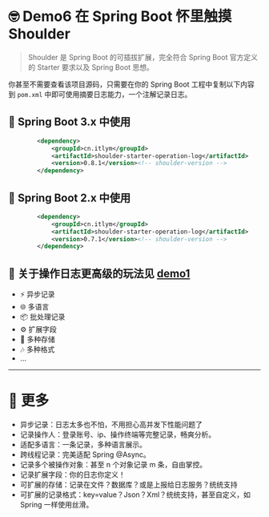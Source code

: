 # 🤓 Demo6 在 Spring Boot 怀里触摸 Shoulder

> Shoulder 是 Spring Boot 的可插拔扩展，完全符合 Spring Boot 官方定义的 Starter 要求以及 Spring Boot 思想。

你甚至不需要查看该项目源码，只需要在你的 Spring Boot 工程中复制以下内容到 `pom.xml` 中即可使用摘要日志能力，一个注解记录日志。

## 🚀 Spring Boot 3.x 中使用
```pom.xml
        <dependency>
            <groupId>cn.itlym</groupId>
            <artifactId>shoulder-starter-operation-log</artifactId>
            <version>0.8.1</version><!-- shoulder-version -->
        </dependency>
```

## 🚀 Spring Boot 2.x 中使用
```pom.xml
        <dependency>
            <groupId>cn.itlym</groupId>
            <artifactId>shoulder-starter-operation-log</artifactId>
            <version>0.7.1</version><!-- shoulder-version -->
        </dependency>
```

## 🌟 关于操作日志更高级的玩法见 [demo1](../demo1/src/main/java/com/example/demo1)

- ⚡ 异步记录
- 🌐 多语言
- 📦️ 批处理记录
- ⚙️ 扩展字段
- 📁 多种存储
- 🎶 多种格式
- ...


----

# 💬 更多 

- 异步记录：日志太多也不怕，不用担心高并发下性能问题了
- 记录操作人：登录账号、ip、操作终端等完整记录，畅爽分析。
- 适配多语言：一条记录，多种语言展示。
- 跨线程记录：完美适配 Spring @Async。
- 记录多个被操作对象：甚至 n 个对象记录 m 条，自由掌控。
- 记录扩展字段：你的日志你定义！
- 可扩展的存储：记录在文件？数据库？或是上报给日志服务？统统支持
- 可扩展的记录格式：key=value？Json？Xml？统统支持，甚至自定义，如 Spring 一样使用丝滑。